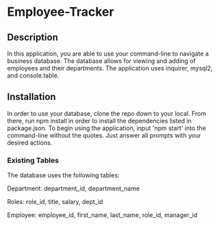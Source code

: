 # Employee-Tracker

## Description
In this application, you are able to use your command-line to navigate a business database. The database allows for viewing and adding of employees and their departments. The application uses inquirer, mysql2, and console.table. 

## Installation
In order to use your database, clone the repo down to your local. From there, run npm install in order to install the dependencies listed in package.json. To begin using the application, input 'npm start' into the command-line without the quotes. Just answer all prompts with your desired actions.

### Existing Tables
The database uses the following tables: 

Department:
department_id,
department_name

Roles:
role_id,
title,
salary,
dept_id

Employee:
employee_id, 
first_name,
last_name,
role_id,
manager_id